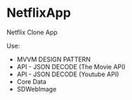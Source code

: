 # NetflixApp

Netflix Clone App

Use:
- MVVM DESIGN PATTERN
- API - JSON DECODE (The Movie API)
- API - JSON DECODE (Youtube API)
- Core Data
- SDWebImage
